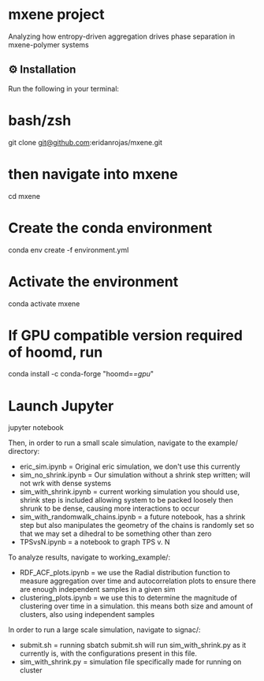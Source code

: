 # mxene project
Analyzing how entropy-driven aggregation drives phase separation in mxene-polymer systems

## ⚙️ Installation

Run the following in your terminal:

# bash/zsh
git clone git@github.com:eridanrojas/mxene.git

# then navigate into mxene
cd mxene

# Create the conda environment
conda env create -f environment.yml

# Activate the environment
conda activate mxene

# If GPU compatible version required of hoomd, run
conda install -c conda-forge "hoomd=*=gpu*"

# Launch Jupyter
jupyter notebook


Then, in order to run a small scale simulation, navigate to the example/ directory:

- eric_sim.ipynb = Original eric simulation, we don't use this currently
- sim_no_shrink.ipynb = Our simulation without a shrink step written; will not wrk with dense systems
- sim_with_shrink.ipynb = current working simulation you should use, shrink step is included allowing system to be packed loosely then shrunk to be dense, causing more interactions to occur
- sim_with_randomwalk_chains.ipynb = a future notebook, has a shrink step but also manipulates the geometry of the chains is randomly set so that we may set a dihedral to be something other than zero
- TPSvsN.ipynb = a notebook to graph TPS v. N

To analyze results, navigate to working_example/:

- RDF_ACF_plots.ipynb = we use the Radial distribution function to measure aggregation over time and autocorrelation plots to ensure there are enough independent samples in a given sim
- clustering_plots.ipynb = we use this to determine the magnitude of clustering over time in a simulation. this means both size and amount of clusters, also using independent samples

In order to run a large scale simulation, navigate to signac/:

- submit.sh = running sbatch submit.sh will run sim_with_shrink.py as it currently is, with the configurations present in this file.
- sim_with_shrink.py = simulation file specifically made for running on cluster
